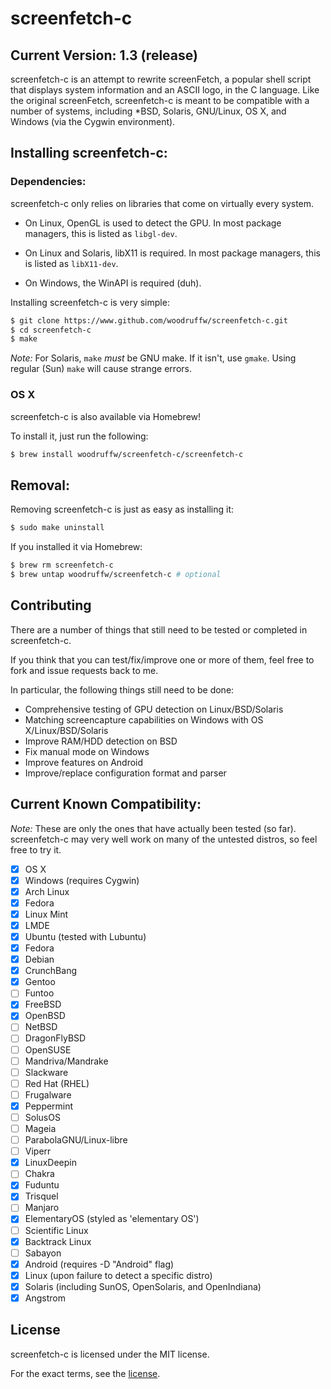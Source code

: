 screenfetch-c
=============

## Current Version: 1.3 (release) 

screenfetch-c is an attempt to rewrite screenFetch, a popular shell 
script that displays system information and an ASCII logo, in the C 
language.
Like the original screenFetch, screenfetch-c is meant to be compatible with a number of systems, including *BSD, Solaris, GNU/Linux, OS X, and Windows (via the Cygwin environment).

## Installing screenfetch-c:

### Dependencies:
screenfetch-c only relies on libraries that come on virtually every system.

* On Linux, OpenGL is used to detect the GPU. In most package managers, this is listed as `libgl-dev`.

* On Linux and Solaris, libX11 is required. In most package managers, this is listed as `libX11-dev`.

* On Windows, the WinAPI is required (duh).

Installing screenfetch-c is very simple:

```bash
$ git clone https://www.github.com/woodruffw/screenfetch-c.git
$ cd screenfetch-c
$ make
```

_Note:_ For Solaris, `make` *must* be GNU make. If it isn't, use `gmake`. Using regular (Sun) `make` will cause strange errors.

### OS X

screenfetch-c is also available via Homebrew!

To install it, just run the following:

```bash
$ brew install woodruffw/screenfetch-c/screenfetch-c
```

## Removal:
Removing screenfetch-c is just as easy as installing it:

```bash
$ sudo make uninstall
```

If you installed it via Homebrew:

```bash
$ brew rm screenfetch-c
$ brew untap woodruffw/screenfetch-c # optional
```

## Contributing

There are a number of things that still need to be tested or completed in screenfetch-c.

If you think that you can test/fix/improve one or more of them, feel free to fork and issue requests back to me.

In particular, the following things still need to be done:

- Comprehensive testing of GPU detection on Linux/BSD/Solaris
- Matching screencapture capabilities on Windows with OS X/Linux/BSD/Solaris
- Improve RAM/HDD detection on BSD
- Fix manual mode on Windows
- Improve features on Android
- Improve/replace configuration format and parser

## Current Known Compatibility:

_Note:_ These are only the ones that have actually been tested (so far). screenfetch-c may very well work on many of the untested distros, so feel free to try it.

- [x] OS X
- [x] Windows (requires Cygwin)
- [x] Arch Linux
- [x] Fedora
- [x] Linux Mint
- [x] LMDE
- [x] Ubuntu (tested with Lubuntu)
- [x] Fedora
- [x] Debian
- [x] CrunchBang
- [x] Gentoo
- [ ] Funtoo
- [x] FreeBSD
- [x] OpenBSD
- [ ] NetBSD
- [ ] DragonFlyBSD
- [ ] OpenSUSE
- [ ] Mandriva/Mandrake
- [ ] Slackware
- [ ] Red Hat (RHEL)
- [ ] Frugalware
- [x] Peppermint
- [ ] SolusOS
- [ ] Mageia
- [ ] ParabolaGNU/Linux-libre
- [ ] Viperr
- [x] LinuxDeepin
- [ ] Chakra
- [x] Fuduntu
- [x] Trisquel
- [ ] Manjaro
- [x] ElementaryOS (styled as 'elementary OS')
- [ ] Scientific Linux
- [x] Backtrack Linux
- [ ] Sabayon
- [x] Android (requires -D "Android" flag)
- [x] Linux (upon failure to detect a specific distro)
- [x] Solaris (including SunOS, OpenSolaris, and OpenIndiana)
- [x] Angstrom

## License
screenfetch-c is licensed under the MIT license.

For the exact terms, see the [license](./LICENSE).
